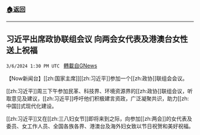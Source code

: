 ###  [:house:返回](README.md)
---


## 习近平出席政协联组会议 向两会女代表及港澳台女性送上祝福
`3/6/2024 1:30 PM UTC ` [轉載自GNews](https://gnews.org/articles/2370776)

【Now新闻台】[[zh:国家主席]][[zh:习近平]]参加一个[[zh:政协]]联组会会议。

[[zh:习近平]]周三下午参加民革、科技界、环境资源界的[[zh:政协]]联组会议，听取意见及建议，[[zh:习近平]]呼吁他们积极建言资政，广泛凝聚共识，助力[[zh:中国]]式现代化建设。

[[zh:习近平]]又在[[zh:三八妇女节]]即将来到之际，向参加[[zh:两会]]的女代表及委员、女工作人员、全国各族各界、港澳台及海外妇女致以节日祝贺和美好祝福。

